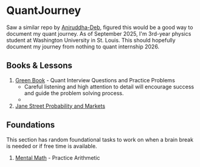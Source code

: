 # QuantJourney
Saw a similar repo by [Aniruddha-Deb](https://github.com/Aniruddha-Deb/quant-prep/tree/main), figured this would be a good way to document my quant journey. As of September 2025, I'm 3rd-year physics student at Washington University in St. Louis. This should hopefully document my journey from nothing to quant internship 2026.

## Books & Lessons

1. [Green Book](https://academyflex.com/wp-content/uploads/2024/03/a-practical-guide-to-quantitative-finance-interviews.pdf) - Quant Interview Questions and Practice Problems
    - Careful listening and high attention to detail will encourage success and guide the problem solving process.
    - 
2. [Jane Street Probability and Markets](https://www.janestreet.com/static/pdfs/trading-interview.pdf?utm_source=web&utm_medium=pdf&utm_campaign=probability_markets_guide)

## Foundations
This section has random foundational tasks to work on when a brain break is needed or if free time is available.

1. [Mental Math](https://mathtrainer.ai/) - Practice Arithmetic
